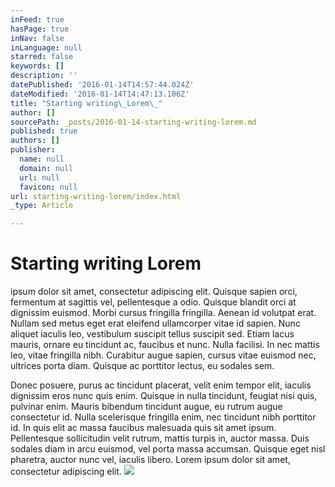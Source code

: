```yaml
---
inFeed: true
hasPage: true
inNav: false
inLanguage: null
starred: false
keywords: []
description: ''
datePublished: '2016-01-14T14:57:44.024Z'
dateModified: '2016-01-14T14:47:13.106Z'
title: "Starting writing\_Lorem\_"
author: []
sourcePath: _posts/2016-01-14-starting-writing-lorem.md
published: true
authors: []
publisher:
  name: null
  domain: null
  url: null
  favicon: null
url: starting-writing-lorem/index.html
_type: Article

---
```

# Starting writing Lorem 

ipsum dolor sit amet, consectetur adipiscing elit. Quisque sapien orci, fermentum at sagittis vel, pellentesque a odio. Quisque blandit orci at dignissim euismod. Morbi cursus fringilla fringilla. Aenean id volutpat erat. Nullam sed metus eget erat eleifend ullamcorper vitae id sapien. Nunc aliquet iaculis leo, vestibulum suscipit tellus suscipit sed. Etiam lacus mauris, ornare eu tincidunt ac, faucibus et nunc. Nulla facilisi. In nec mattis leo, vitae fringilla nibh. Curabitur augue sapien, cursus vitae euismod nec, ultrices porta diam. Quisque ac porttitor lectus, eu sodales sem.

Donec posuere, purus ac tincidunt placerat, velit enim tempor elit, iaculis dignissim eros nunc quis enim. Quisque in nulla tincidunt, feugiat nisi quis, pulvinar enim. Mauris bibendum tincidunt augue, eu rutrum augue consectetur id. Nulla scelerisque fringilla enim, nec tincidunt nibh porttitor id. In quis elit ac massa faucibus malesuada quis sit amet ipsum. Pellentesque sollicitudin velit rutrum, mattis turpis in, auctor massa. Duis sodales diam in arcu euismod, vel porta massa accumsan. Quisque eget nisl pharetra, auctor nunc vel, iaculis libero. Lorem ipsum dolor sit amet, consectetur adipiscing elit.
![](https://the-grid-user-content.s3-us-west-2.amazonaws.com/067f99d7-d901-441f-9ee4-104eb2eebc99.JPG)
